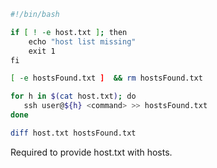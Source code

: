 ```bash
#!/bin/bash 

if [ ! -e host.txt ]; then 
    echo "host list missing" 
    exit 1 
fi 

[ -e hostsFound.txt ]  && rm hostsFound.txt 

for h in $(cat host.txt); do 
   ssh user@${h} <command> >> hostsFound.txt 
done

diff host.txt hostsFound.txt
```
Required to provide host.txt with hosts.